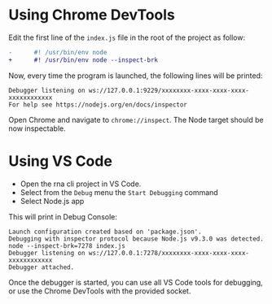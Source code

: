 # Using Chrome DevTools

Edit the first line of the `index.js` file in the root of the project as follow:
```diff
-      #! /usr/bin/env node
+      #! /usr/bin/env node --inspect-brk
```

Now, every time the program is launched, the following lines will be printed:
```
Debugger listening on ws://127.0.0.1:9229/xxxxxxxx-xxxx-xxxx-xxxx-xxxxxxxxxxxx
For help see https://nodejs.org/en/docs/inspector
```

Open Chrome and navigate to `chrome://inspect`. The Node target should be now inspectable.

# Using VS Code

* Open the rna cli project in VS Code.
* Select from the `Debug` menu the `Start Debugging` command
* Select Node.js app

This will print in Debug Console:
```
Launch configuration created based on 'package.json'.
Debugging with inspector protocol because Node.js v9.3.0 was detected.
node --inspect-brk=7278 index.js 
Debugger listening on ws://127.0.0.1:7278/xxxxxxxx-xxxx-xxxx-xxxx-xxxxxxxxxxxx
Debugger attached.
```

Once the debugger is started, you can use all VS Code tools for debugging, or use the Chrome DevTools with the provided socket.
